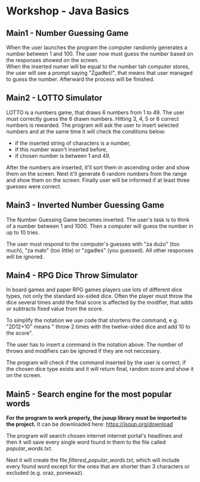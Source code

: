 # Workshop - Java Basics

## Main1 - Number Guessing Game

When the user launches the program the computer randomly generates a number between 1 and 100. The user now must guess the number based on the responses showed on the screen. <br>
When the inserted numer will be equal to the number tah computer stores, the user will see a prompt saying "Zgadłeś!", that means that user managed to guess the number. Afterward the process will be finished.

## Main2 - LOTTO Simulator

LOTTO is a numbers game, that draws 6 numbers from 1 to 49. The user must correctly guess the 6 drawn numbers. Hitting 3, 4, 5 or 6 correct numbers is rewarded.
The program will ask the user to insert selected numbers and at the same time it will check the conditions below:
* if the inserted string of characters is a number,
* if this number wasn't inserted before,
* if chosen number is between 1 and 49.

After the numbers are inserted, it'll sort them in ascending order and show them on the screen. 
Next it'll generate 6 random numbers from the range and show them on the screen. Finally user will be informed if at least three guesses were correct.

## Main3 - Inverted Number Guessing Game

The Number Guessing Game becomes inverted. The user's task is to think of a number between 1 and 1000. Then a computer will guess the number in up to 10 tries.

The user must respond to the computer's guesses with "za dużo" (too much), "za mało" (too little) or "zgadłeś" (you guessed). All other responses will be ignored.

## Main4 - RPG Dice Throw Simulator

In board games and paper RPG games players use lots of different dice types, not only the standard six-sided dice. Often the player must throw the dice several times andd the final score is affected by the modifier, that adds or subtracts fixed value from the score.

To simplify the notation we use code that shortens the command, e.g. "2D12+10" means " throw 2 times with the twelve-sided dice and add 10 to the score".

The user has to insert a command in the notation above. The number of throws and modifiers can be ignored if they are not neccesary.

The program will check if the command inserted by the user is correct, if the chosen dice type exists and it will return final, random score and show it on the screen.

## Main5 - Search engine for the most popular words

**For the program to work properly, the jsoup library must be imported to the project.** It can be downloaded here: https://jsoup.org/download

The program will search chosen internet internet portal's headlines and then it will save every single word found in them to the file called *popular_words.txt*.

Next it will create the file *filtered_popular_words.txt*, which will include every found word except for the ones that are shorter than 3 characters or excluded (e.g. oraz, ponieważ).
